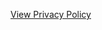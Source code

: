 [View Privacy Policy]([https://alokode.github.io/privacy-policy.html](https://github.com/alokode/alokode/blob/main/privacy-policy.html))

